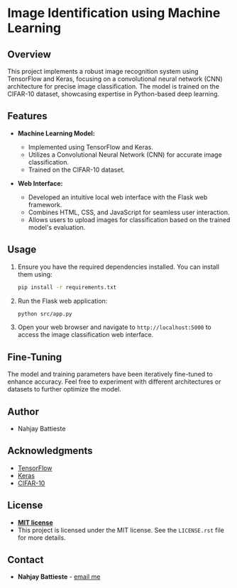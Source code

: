 # Image Identification using Machine Learning

## Overview

This project implements a robust image recognition system using TensorFlow and Keras, focusing on a convolutional neural network (CNN) architecture for precise image classification. The model is trained on the CIFAR-10 dataset, showcasing expertise in Python-based deep learning.

## Features

- **Machine Learning Model:**
  - Implemented using TensorFlow and Keras.
  - Utilizes a Convolutional Neural Network (CNN) for accurate image classification.
  - Trained on the CIFAR-10 dataset.

- **Web Interface:**
  - Developed an intuitive local web interface with the Flask web framework.
  - Combines HTML, CSS, and JavaScript for seamless user interaction.
  - Allows users to upload images for classification based on the trained model's evaluation.

## Usage

1. Ensure you have the required dependencies installed. You can install them using:

    ```bash
    pip install -r requirements.txt
    ```

2. Run the Flask web application:

    ```bash
    python src/app.py
    ```

3. Open your web browser and navigate to `http://localhost:5000` to access the image classification web interface.

## Fine-Tuning

The model and training parameters have been iteratively fine-tuned to enhance accuracy. Feel free to experiment with different architectures or datasets to further optimize the model.

## Author

- Nahjay Battieste

## Acknowledgments

- [TensorFlow](https://www.tensorflow.org/)
- [Keras](https://keras.io/)
- [CIFAR-10](https://www.cs.toronto.edu/~kriz/cifar.html)

## License

- **[MIT license](http://opensource.org/licenses/mit-license.php)**
- This project is licensed under the MIT license. See the `LICENSE.rst` file for more details.

## Contact

- **Nahjay Battieste** - [ email me ](mailto:nahjaybattieste@gmail.com)
